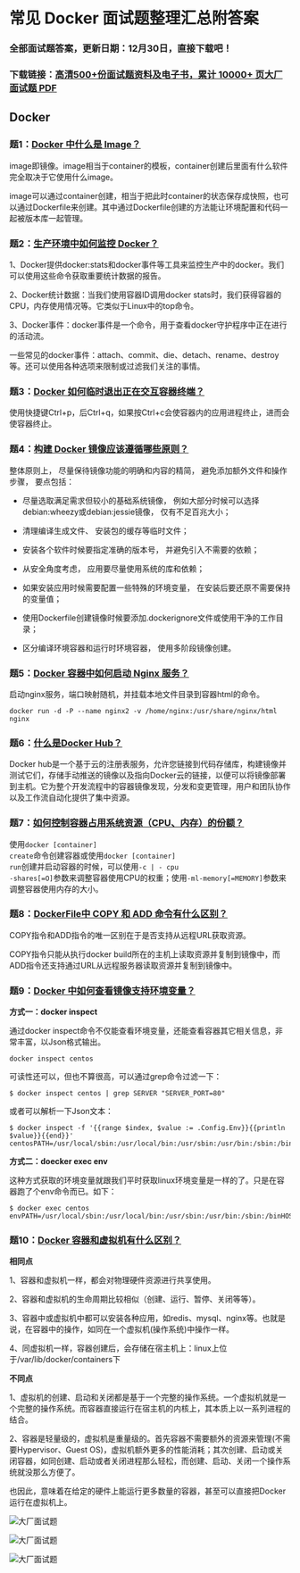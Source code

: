 # 常见 Docker 面试题整理汇总附答案

### 全部面试题答案，更新日期：12月30日，直接下载吧！

### 下载链接：[高清500+份面试题资料及电子书，累计 10000+ 页大厂面试题  PDF](/docs/index.md)

## Docker

### 题1：[Docker 中什么是 Image？](/docs/Docker/常见%20Docker%20面试题整理汇总附答案.md#题1docker-中什么是-image)<br/>
image即镜像。image相当于container的模板，container创建后里面有什么软件完全取决于它使用什么image。

image可以通过container创建，相当于把此时container的状态保存成快照，也可以通过Dockerfile来创建。其中通过Dockerfile创建的方法能让环境配置和代码一起被版本库一起管理。

### 题2：[生产环境中如何监控 Docker？](/docs/Docker/常见%20Docker%20面试题整理汇总附答案.md#题2生产环境中如何监控-docker)<br/>
1、Docker提供docker:stats和docker事件等工具来监控生产中的docker。我们可以使用这些命令获取重要统计数据的报告。

2、Docker统计数据：当我们使用容器ID调用docker stats时，我们获得容器的CPU，内存使用情况等。它类似于Linux中的top命令。

3、Docker事件：docker事件是一个命令，用于查看docker守护程序中正在进行的活动流。

一些常见的docker事件：attach、commit、die、detach、rename、destroy等。还可以使用各种选项来限制或过滤我们关注的事情。

### 题3：[Docker 如何临时退出正在交互容器终端？](/docs/Docker/常见%20Docker%20面试题整理汇总附答案.md#题3docker-如何临时退出正在交互容器终端)<br/>
使用快捷键Ctrl+p，后Ctrl+q，如果按Ctrl+c会使容器内的应用进程终止，进而会使容器终止。

### 题4：[构建 Docker 镜像应该遵循哪些原则？](/docs/Docker/常见%20Docker%20面试题整理汇总附答案.md#题4构建-docker-镜像应该遵循哪些原则)<br/>
整体原则上， 尽量保待镜像功能的明确和内容的精简， 避免添加额外文件和操作步骤， 要点包括：

- 尽量选取满足需求但较小的基础系统镜像， 例如大部分时候可以选择 debian:wheezy或debian:jessie镜像， 仅有不足百兆大小；

- 清理编译生成文件、 安装包的缓存等临时文件；

- 安装各个软件时候要指定准确的版本号， 并避免引入不需要的依赖；

- 从安全角度考虑， 应用要尽量使用系统的库和依赖；

- 如果安装应用时候需要配置一些特殊的环境变量， 在安装后要还原不需要保持的变量值；

- 使用Dockerfile创建镜像时候要添加.dockerignore文件或使用干净的工作目录；

- 区分编译环境容器和运行时环境容器， 使用多阶段镜像创建。

### 题5：[Docker 容器中如何启动 Nginx 服务？](/docs/Docker/常见%20Docker%20面试题整理汇总附答案.md#题5docker-容器中如何启动-nginx-服务)<br/>
启动nginx服务，端口映射随机，并挂载本地文件目录到容器html的命令。

```shell
docker run -d -P --name nginx2 -v /home/nginx:/usr/share/nginx/html nginx
```

### 题6：[什么是Docker Hub？](/docs/Docker/常见%20Docker%20面试题整理汇总附答案.md#题6什么是docker-hub)<br/>
Docker hub是一个基于云的注册表服务，允许您链接到代码存储库，构建镜像并测试它们，存储手动推送的镜像以及指向Docker云的链接，以便可以将镜像部署到主机。它为整个开发流程中的容器镜像发现，分发和变更管理，用户和团队协作以及工作流自动化提供了集中资源。

### 题7：[如何控制容器占用系统资源（CPU、内存）的份额？](/docs/Docker/常见%20Docker%20面试题整理汇总附答案.md#题7如何控制容器占用系统资源cpu内存的份额)<br/>
使用<code>docker [container] create</code>命令创建容器或使用<code>docker [con­tainer] run</code>创建并启动容器的时候，可以使用<code>-c | - cpu -shares[=O]</code>参数来调整容器使用CPU的权重；使用<code>-ml-memory[=MEMORY]</code>参数来调整容器使用内存的大小。


### 题8：[DockerFile中 COPY 和 ADD 命令有什么区别？](/docs/Docker/常见%20Docker%20面试题整理汇总附答案.md#题8dockerfile中-copy-和-add-命令有什么区别)<br/>
COPY指令和ADD指令的唯一区别在于是否支持从远程URL获取资源。

COPY指令只能从执行docker build所在的主机上读取资源并复制到镜像中，而ADD指令还支持通过URL从远程服务器读取资源并复制到镜像中。

### 题9：[Docker 中如何查看镜像支持环境变量？](/docs/Docker/常见%20Docker%20面试题整理汇总附答案.md#题9docker-中如何查看镜像支持环境变量)<br/>
**方式一：docker inspect**

通过docker inspect命令不仅能查看环境变量，还能查看容器其它相关信息，非常丰富，以Json格式输出。
```shell
docker inspect centos
```

可读性还可以，但也不算很高，可以通过grep命令过滤一下：
```shell
$ docker inspect centos | grep SERVER "SERVER_PORT=80"
```

或者可以解析一下Json文本：

```shell
$ docker inspect -f '{{range $index, $value := .Config.Env}}{{println $value}}{{end}}' centosPATH=/usr/local/sbin:/usr/local/bin:/usr/sbin:/usr/bin:/sbin:/bin
```

**方式二：doecker exec env**

这种方式获取的环境变量就跟我们平时获取linux环境变量是一样的了。只是在容器跑了个env命令而已。如下：
```shell
$ docker exec centos envPATH=/usr/local/sbin:/usr/local/bin:/usr/sbin:/usr/bin:/sbin:/binHOSTNAME=f8b489603f31HOME=/root
```

### 题10：[Docker 容器和虚拟机有什么区别？](/docs/Docker/常见%20Docker%20面试题整理汇总附答案.md#题10docker-容器和虚拟机有什么区别)<br/>
**相同点**

1、容器和虚拟机一样，都会对物理硬件资源进行共享使用。

2、容器和虚拟机的生命周期比较相似（创建、运行、暂停、关闭等等）。

3、容器中或虚拟机中都可以安装各种应用，如redis、mysql、nginx等。也就是说，在容器中的操作，如同在一个虚拟机(操作系统)中操作一样。

4、同虚拟机一样，容器创建后，会存储在宿主机上：linux上位于/var/lib/docker/containers下

**不同点**

1、虚拟机的创建、启动和关闭都是基于一个完整的操作系统。一个虚拟机就是一个完整的操作系统。而容器直接运行在宿主机的内核上，其本质上以一系列进程的结合。

2、容器是轻量级的，虚拟机是重量级的。首先容器不需要额外的资源来管理(不需要Hypervisor、Guest OS)，虚拟机额外更多的性能消耗；其次创建、启动或关闭容器，如同创建、启动或者关闭进程那么轻松，而创建、启动、关闭一个操作系统就没那么方便了。

也因此，意味着在给定的硬件上能运行更多数量的容器，甚至可以直接把Docker运行在虚拟机上。

![大厂面试题](../../imgs/pages.jpg "Java精选")

![大厂面试题](../../imgs/pdfs.png "Java精选")

![大厂面试题](../../imgs/weixin.png "Java精选")
